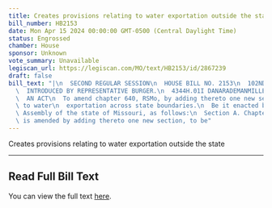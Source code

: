 ```yaml
---
title: Creates provisions relating to water exportation outside the state
bill_number: HB2153
date: Mon Apr 15 2024 00:00:00 GMT-0500 (Central Daylight Time)
status: Engrossed
chamber: House
sponsor: Unknown
vote_summary: Unavailable
legiscan_url: https://legiscan.com/MO/text/HB2153/id/2867239
draft: false
bill_text: "|\n  SECOND REGULAR SESSION\n  HOUSE BILL NO. 2153\n  102ND GENERAL ASSEMBLY\n\
  \  INTRODUCED BY REPRESENTATIVE BURGER.\n  4344H.01I DANARADEMANMILLER,ChiefClerk\n\
  \  AN ACT\n  To amend chapter 640, RSMo, by adding thereto one new section relating\
  \ to water\n  exportation across state boundaries.\n  Be it enacted by the General\
  \ Assembly of the state of Missouri, as follows:\n  Section A. Chapter 640, RSMo,\
  \ is amended by adding thereto one new section, to be"
---
```

Creates provisions relating to water exportation outside the state

---

## Read Full Bill Text

You can view the full text [here](https://legiscan.com/MO/text/HB2153/id/2867239).

